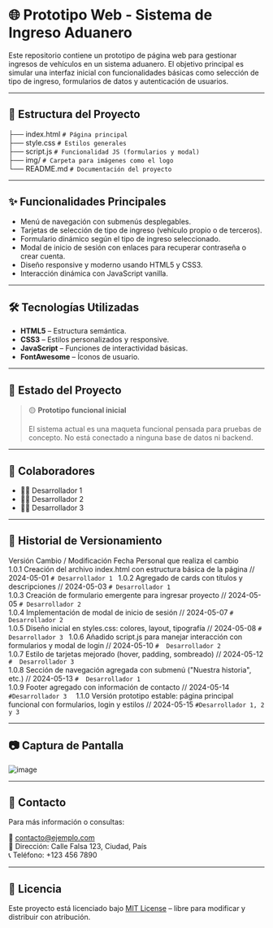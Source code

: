 # 🌐 Prototipo Web - Sistema de Ingreso Aduanero

Este repositorio contiene un prototipo de página web para gestionar ingresos de vehículos en un sistema aduanero. El objetivo principal es simular una interfaz inicial con funcionalidades básicas como selección de tipo de ingreso, formularios de datos y autenticación de usuarios.

---

## 📁 Estructura del Proyecto
├── index.html   ```# Página principal```  
├── style.css    ```# Estilos generales```  
├── script.js    ```# Funcionalidad JS (formularios y modal)```  
├── img/         ```# Carpeta para imágenes como el logo```  
└── README.md    ```# Documentación del proyecto```

---

## ✨ Funcionalidades Principales

- Menú de navegación con submenús desplegables.
- Tarjetas de selección de tipo de ingreso (vehículo propio o de terceros).
- Formulario dinámico según el tipo de ingreso seleccionado.
- Modal de inicio de sesión con enlaces para recuperar contraseña o crear cuenta.
- Diseño responsive y moderno usando HTML5 y CSS3.
- Interacción dinámica con JavaScript vanilla.

---

## 🛠 Tecnologías Utilizadas

- **HTML5** – Estructura semántica.
- **CSS3** – Estilos personalizados y responsive.
- **JavaScript** – Funciones de interactividad básicas.
- **FontAwesome** – Íconos de usuario.

---

## 🧪 Estado del Proyecto

> 🟡 **Prototipo funcional inicial**
>  
> El sistema actual es una maqueta funcional pensada para pruebas de concepto. No está conectado a ninguna base de datos ni backend.

---

## 👥 Colaboradores

- 👨‍💻 Desarrollador 1
- 👩‍💻 Desarrollador 2
- 👨‍💻 Desarrollador 3

---

## 📜 Historial de Versionamiento

Versión	Cambio / Modificación	Fecha	Personal que realiza el cambio  
1.0.1	Creación del archivo index.html con estructura básica de la página //	2024-05-01 ```#	Desarrollador 1 ```
1.0.2	Agregado de cards con títulos y descripciones	// 2024-05-03	```# Desarrollador 1```  
1.0.3	Creación de formulario emergente para ingresar proyecto	// 2024-05-05	```# Desarrollador 2```  
1.0.4	Implementación de modal de inicio de sesión	// 2024-05-07 ```#	Desarrollador 2```  
1.0.5	Diseño inicial en styles.css: colores, layout, tipografía	// 2024-05-08 ```#	Desarrollador 3 ``` 
1.0.6	Añadido script.js para manejar interacción con formularios y modal de login	// 2024-05-10 ```#	Desarrollador 2```  
1.0.7	Estilo de tarjetas mejorado (hover, padding, sombreado)	// 2024-05-12 ```#	Desarrollador 3```  
1.0.8	Sección de navegación agregada con submenú ("Nuestra historia", etc.)	// 2024-05-13 ```#	Desarrollador 1```  
1.0.9	Footer agregado con información de contacto	// 2024-05-14	```#Desarrollador 3  ```
1.1.0	Versión prototipo estable: página principal funcional con formularios, login y estilos	// 2024-05-15	```#Desarrollador 1, 2 y 3```


---

## 📷 Captura de Pantalla



![image](https://github.com/user-attachments/assets/52bd1b72-6d34-4d58-8764-dedfcc90ee11)


---

## 📩 Contacto

Para más información o consultas:

📧 contacto@ejemplo.com  
📍 Dirección: Calle Falsa 123, Ciudad, País  
📞 Teléfono: +123 456 7890

---

## 📄 Licencia

Este proyecto está licenciado bajo [MIT License](LICENSE) – libre para modificar y distribuir con atribución.

